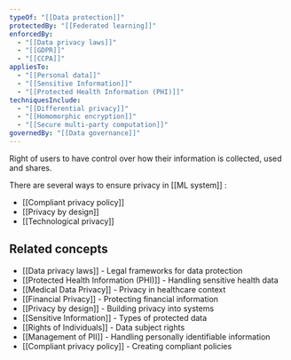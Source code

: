 ```yaml
---
typeOf: "[[Data protection]]"
protectedBy: "[[Federated learning]]"
enforcedBy:
  - "[[Data privacy laws]]"
  - "[[GDPR]]"
  - "[[CCPA]]"
appliesTo:
  - "[[Personal data]]"
  - "[[Sensitive Information]]"
  - "[[Protected Health Information (PHI)]]"
techniquesInclude:
  - "[[Differential privacy]]"
  - "[[Homomorphic encryption]]"
  - "[[Secure multi-party computation]]"
governedBy: "[[Data governance]]"
---
```


Right of users to have control over how their information is collected, used and shares. 

There are several ways to ensure privacy in [[ML system]] : 
* [[Compliant privacy policy]]
* [[Privacy by design]]
* [[Technological privacy]]



## Related concepts

- [[Data privacy laws]] - Legal frameworks for data protection
- [[Protected Health Information (PHI)]] - Handling sensitive health data
- [[Medical Data Privacy]] - Privacy in healthcare context
- [[Financial Privacy]] - Protecting financial information
- [[Privacy by design]] - Building privacy into systems
- [[Sensitive Information]] - Types of protected data
- [[Rights of Individuals]] - Data subject rights
- [[Management of PII]] - Handling personally identifiable information
- [[Compliant privacy policy]] - Creating compliant policies


